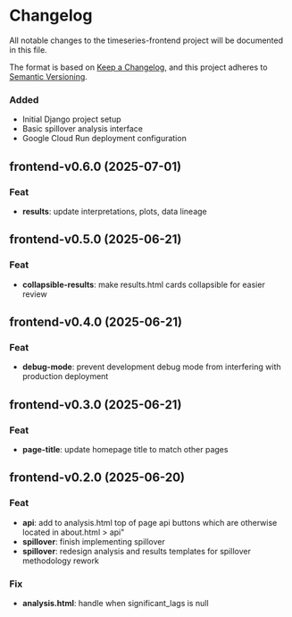 # Changelog

All notable changes to the timeseries-frontend project will be documented in this file.

The format is based on [Keep a Changelog](https://keepachangelog.com/en/1.0.0/),
and this project adheres to [Semantic Versioning](https://semver.org/spec/v2.0.0.html).


### Added
- Initial Django project setup
- Basic spillover analysis interface
- Google Cloud Run deployment configuration
## frontend-v0.6.0 (2025-07-01)

### Feat

- **results**: update interpretations, plots, data lineage

## frontend-v0.5.0 (2025-06-21)

### Feat

- **collapsible-results**: make results.html cards collapsible for easier review

## frontend-v0.4.0 (2025-06-21)

### Feat

- **debug-mode**: prevent development debug mode from interfering with production deployment

## frontend-v0.3.0 (2025-06-21)

### Feat

- **page-title**: update homepage title to match other pages

## frontend-v0.2.0 (2025-06-20)

### Feat

- **api**: add to analysis.html top of page api buttons which are otherwise located in about.html > api"
- **spillover**: finish implementing spillover
- **spillover**: redesign analysis and results templates for spillover methodology rework

### Fix

- **analysis.html**: handle when significant_lags is null
